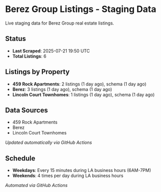 # Berez Group Listings - Staging Data

Live staging data for Berez Group real estate listings.

## Status

- **Last Scraped**: 2025-07-21 19:50 UTC
- **Total Listings**: 6

## Listings by Property

- **459 Rock Apartments**: 2 listings (1 day ago), schema (1 day ago)
- **Berez**: 3 listings (1 day ago), schema (1 day ago)
- **Lincoln Court Townhomes**: 1 listings (1 day ago), schema (1 day ago)

## Data Sources

- 459 Rock Apartments
- Berez
- Lincoln Court Townhomes

*Updated automatically via GitHub Actions*

## Schedule

- **Weekdays**: Every 15 minutes during LA business hours (6AM-7PM)
- **Weekends**: 4 times per day during LA business hours

*Automated via GitHub Actions*
